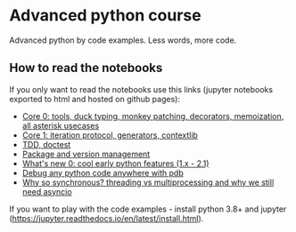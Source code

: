 # Advanced python course

Advanced python by code examples. Less words, more code.

## How to read the notebooks

If you only want to read the notebooks use this links (jupyter notebooks exported to html and hosted on github pages):
* [Core 0: tools, duck typing, monkey patching, decorators, memoization, all asterisk usecases](https://rafalslaby.github.io/advanced-python-course/core_00/core_00.html)
* [Core 1: iteration protocol, generators, contextlib](https://rafalslaby.github.io/advanced-python-course/core_01/generators_contextlib.html)
* [TDD, doctest](https://rafalslaby.github.io/advanced-python-course/doctest/tdd_doctest.html)
* [Package and version management](https://rafalslaby.github.io/advanced-python-course/package_and_version_management/package_and_version_management.html)
* [What's new 0: cool early python features (1.x - 2.1)](https://rafalslaby.github.io/advanced-python-course/whats_new_00/whatsnew.html)
* [Debug any python code anywhere with pdb](https://rafalslaby.github.io/advanced-python-course/debugging_with_pdb/pdb.html)
* [Why so synchronous? threading vs multiprocessing and why we still need asyncio](https://docs.google.com/presentation/d/1Psp4si_CBtwdaQqXoeQvAhPAWsXsx1hqWtX5sOLcfeA)


If you want to play with the code examples - install python 3.8+ and jupyter (https://jupyter.readthedocs.io/en/latest/install.html).
